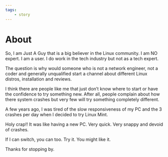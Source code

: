 ```yaml
---
tags:
    - story
---
```

# About
So, I am Just A Guy that is a big believer in the Linux community. I am NO expert. I am a user. I do work in the tech industry but not as a tech expert.

The question is why would someone who is not a network engineer, not a coder and generally unqualified start a channel about different Linux distros, installation and reviews.

I think there are people like me that just don’t know where to start or have the confidence to try something new. After all, people complain about how there system crashes but very few will try something completely different.

A few years ago, I was tired of the slow responsiveness of my PC and the 3 crashes per day when I decided to try Linux Mint.

Holy crap!! It was like having a new PC. Very quick. Very snappy and devoid of crashes.

If I can switch, you can too. Try it. You might like it.

Thanks for stopping by.